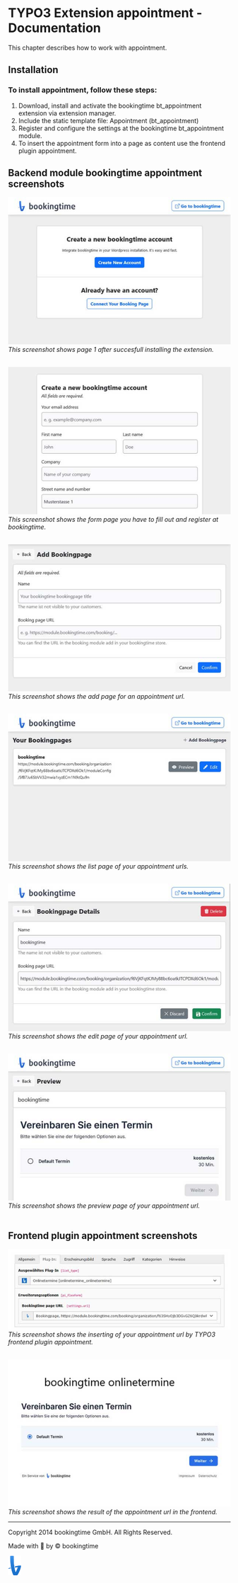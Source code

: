 # TYPO3 Extension appointment - Documentation

This chapter describes how to work with appointment.

## Installation ##
### To install appointment, follow these steps: ###
1. Download, install and activate the bookingtime bt_appointment extension via extension manager.
2. Include the static template file: Appointment (bt_appointment)
3. Register and configure the settings at the bookingtime bt_appointment module.
4. To insert the appointment form into a page as content use the frontend plugin appointment.


## Backend module bookingtime appointment screenshots

![screenshot-1](../Images/screenshot-1.jpg "screenshot-1")<br />
*This screenshot shows page 1 after succesfull installing the extension.*<br /><br />

![screenshot-2](../Images/screenshot-2.jpg "screenshot-2")<br />
*This screenshot shows the form page you have to fill out and register at bookingtime.*<br /><br />

![screenshot-3](../Images/screenshot-3.jpg "screenshot-3")<br />
*This screenshot shows the add page for an appointment url.*<br /><br />

![screenshot-4](../Images/screenshot-4.jpg "screenshot-4")<br />
*This screenshot shows the list page of your appointment urls.*<br /><br />

![screenshot-5](../Images/screenshot-5.jpg "screenshot-5")<br />
*This screenshot shows the edit page of your appointment url.*<br /><br />

![screenshot-6](../Images/screenshot-6.jpg "screenshot-6")<br />
*This screenshot shows the preview page of your appointment url.*<br /><br />

## Frontend plugin appointment screenshots

![screenshot-7](../Images/screenshot-7.jpg "screenshot-7")<br />
*This screenshot shows the inserting of your appointment url by TYPO3 frontend plugin appointment.*<br /><br />

![screenshot-8](../Images/screenshot-8.jpg "screenshot-8")<br />
*This screenshot shows the result of the appointment url in the frontend.*

---
Copyright 2014 bookingtime GmbH. All Rights Reserved.

Made with :blue_heart: by © bookingtime

<img src="https://raw.githubusercontent.com/bookingtime/lib-phpsdk-app/master/aws/logo_bookingtime.png" alt="logo" width="30" height="44" />
